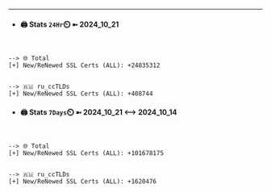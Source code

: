 

---
- #### 🖨️ **Stats** `24Hr`⏲️ ➼ 2024_10_21
```console


--> 🌐 Total
[+] New/ReNewed SSL Certs (ALL): +24835312


--> 🇷🇺 ru_ccTLDs
[+] New/ReNewed SSL Certs (ALL): +408744

```

- #### 🖨️ **Stats** `7Days`⏲️ ➼ 2024_10_21 <--> 2024_10_14
```console


--> 🌐 Total
[+] New/ReNewed SSL Certs (ALL): +101678175


--> 🇷🇺 ru_ccTLDs
[+] New/ReNewed SSL Certs (ALL): +1620476

```

